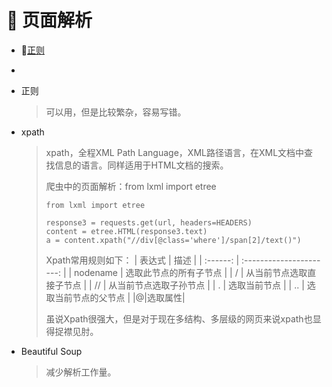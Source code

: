 #  :hammer: 页面解析

+ :hamburger:[正则](#正则)
+ 

+ 正则

  > 可以用，但是比较繁杂，容易写错。

+ xpath

  > xpath，全程XML Path Language，XML路径语言，在XML文档中查找信息的语言。同样适用于HTML文档的搜索。
  >
  > 爬虫中的页面解析：from lxml import etree
  >
  > ```python3
  > from lxml import etree
  > 
  > response3 = requests.get(url, headers=HEADERS)
  > content = etree.HTML(response3.text)
  > a = content.xpath("//div[@class='where']/span[2]/text()")
  > ```
  >
  > Xpath常用规则如下：
  > |  表达式  |           描述           |
  > | :------: | :----------------------: |
  > | nodename |  选取此节点的所有子节点  |
  > |     /     | 从当前节点选取直接子节点 |
  > |      //    |  从当前节点选取子孙节点  |
  > |      .    |       选取当前节点       |
  > |       ..   |   选取当前节点的父节点   |
  > |@|选取属性|
  >
  > 虽说Xpath很强大，但是对于现在多结构、多层级的网页来说xpath也显得捉襟见肘。

+ Beautiful Soup

  > 减少解析工作量。

